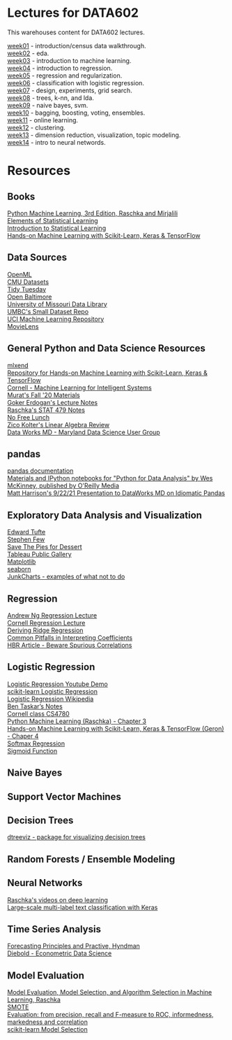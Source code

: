 # Lectures for DATA602

This warehouses content for DATA602 lectures.

[week01](https://github.com/appliedecon/data602-lectures/tree/main/week01) - introduction/census data walkthrough. 
<br>[week02](https://github.com/appliedecon/data602-lectures/tree/main/week02) - eda. 
<br>[week03](https://github.com/appliedecon/data602-lectures/tree/main/week03) - introduction to machine learning.
<br>[week04](https://github.com/appliedecon/data602-lectures/tree/main/week04) - introduction to regression.
<br>[week05](https://github.com/appliedecon/data602-lectures/tree/main/week05) - regression and regularization.
<br>[week06](https://github.com/appliedecon/data602-lectures/tree/main/week06) - classification with logistic regression.
<br>[week07](https://github.com/appliedecon/data602-lectures/tree/main/week07) - design, experiments, grid search.
<br>[week08](https://github.com/appliedecon/data602-lectures/tree/main/week08) - trees, k-nn, and lda. 
<br>[week09](https://github.com/appliedecon/data602-lectures/tree/main/week09) - naive bayes, svm.
<br>[week10](https://github.com/appliedecon/data602-lectures/tree/main/week10) - bagging, boosting, voting, ensembles.
<br>[week11](https://github.com/appliedecon/data602-lectures/tree/main/week11) - online learning.
<br>[week12](https://github.com/appliedecon/data602-lectures/tree/main/week12) - clustering.
<br>[week13](https://github.com/appliedecon/data602-lectures/tree/main/week13) - dimension reduction, visualization, topic modeling.
<br>[week14](https://github.com/appliedecon/data602-lectures/tree/main/week14) - intro to neural networds.



# Resources 

## Books
[Python Machine Learning, 3rd Edition, Raschka and Mirjalili](https://www.packtpub.com/product/python-machine-learning-third-edition/9781789955750)
<br>[Elements of Statistical Learning](https://web.stanford.edu/~hastie/ElemStatLearn/)
<br>[Introduction to Statistical Learning](https://www.statlearning.com)
<br>[Hands-on Machine Learning with Scikit-Learn, Keras & TensorFlow](https://github.com/ageron/handson-ml2)

## Data Sources
[OpenML](https://www.openml.org)
<br>[CMU Datasets](http://lib.stat.cmu.edu/datasets/)
<br>[Tidy Tuesday](https://github.com/rfordatascience/tidytuesday)
<br>[Open Baltimore](https://data.baltimorecity.gov)
<br>[University of Missouri Data Library](https://libraryguides.missouri.edu/datasets/public-use)
<br>[UMBC's Small Dataset Repo](https://github.com/UMBC-Data-Science/DATA602Datasets/)
<br>[UCI Machine Learning Repository](http://archive.ics.uci.edu/ml/index.php)
<br>[MovieLens](https://ai.stanford.edu/~amaas/data/sentiment/)

## General Python and Data Science Resources
[mlxend](http://rasbt.github.io/mlxtend/)
<br>[Repository for Hands-on Machine Learning with Scikit-Learn, Keras & TensorFlow](https://github.com/ageron/handson-ml2)
<br>[Cornell - Machine Learning for Intelligent Systems](https://www.cs.cornell.edu/courses/cs4780/2018fa/page18/)
<br>[Murat's Fall '20 Materials](https://github.com/mguner/UMBC_DATA602)
<br>[Goker Erdogan's Lecture Notes](https://github.com/gokererdogan/JaverianaMLCourse)
<br>[Raschka's STAT 479 Notes](https://github.com/rasbt/stat479-machine-learning-fs19)
<br>[No Free Lunch](https://ieeexplore.ieee.org/document/6795940)
<br>[Zico Kolter's Linear Algebra Review](https://www.cs.cmu.edu/~zkolter/course/linalg/linalg_notes.pdf)
<br>[Data Works MD - Maryland Data Science User Group](https://dataworksmd.org)

## pandas
[pandas documentation](https://pandas.pydata.org)
<br>[Materials and IPython notebooks for "Python for Data Analysis" by Wes McKinney, published by O'Reilly Media](https://github.com/wesm/pydata-book)
<br>[Matt Harrison's 9/22/21 Presentation to DataWorks MD on Idiomatic Pandas](https://www.youtube.com/watch?v=GXvKNWCiZUg)

## Exploratory Data Analysis and Visualization
[Edward Tufte](https://www.edwardtufte.com/tufte/)
<br>[Stephen Few](https://www.perceptualedge.com)
<br>[Save The Pies for Dessert](https://www.perceptualedge.com/articles/visual_business_intelligence/save_the_pies_for_dessert.pdf)
<br>[Tableau Public Gallery](https://public.tableau.com/en-us/gallery/?tab=viz-of-the-day&type=viz-of-the-day)
<br>[Matplotlib](https://matplotlib.org)
<br>[seaborn](https://seaborn.pydata.org)
<br>[JunkCharts - examples of what not to do](https://junkcharts.typepad.com)

## Regression
[Andrew Ng Regression Lecture](https://www.youtube.com/watch?v=4b4MUYve_U8)
<br>[Cornell Regression Lecture](https://www.cs.cornell.edu/courses/cs4780/2018fa/lectures/lecturenote08.html)
<br>[Deriving Ridge Regression](https://stats.stackexchange.com/questions/69205/how-to-derive-the-ridge-regression-solution)
<br>[Common Pitfalls in Interpreting Coefficients](https://scikit-learn.org/stable/auto_examples/inspection/plot_linear_model_coefficient_interpretation.html)
<br>[HBR Article - Beware Spurious Correlations](https://hbr.org/2015/06/beware-spurious-correlations)

## Logistic Regression
[Logistic Regression Youtube Demo](https://www.youtube.com/watch?v=71iXeuKFcQM)
<br>[scikit-learn Logistic Regression](https://scikit-learn.org/stable/modules/linear_model.html#logistic-regression)
<br>[Logistic Regression Wikipedia](https://en.wikipedia.org/wiki/Logistic_regression)
<br>[Ben Taskar’s Notes](https://web.archive.org/web/20151026065954/http://learning.cis.upenn.edu/cis520_fall2009/index.php?n=Lectures.Logistic)
<br>[Cornell class CS4780](https://www.youtube.com/watch?v=GnkDzIOxfzI&list=PLl8OlHZGYOQ7bkVbuRthEsaLr7bONzbXS&index=12)
<br>[Python Machine Learning (Raschka) - Chapter 3](https://github.com/rasbt/python-machine-learning-book-3rd-edition/blob/master/ch03/ch03.ipynb)
<br>[Hands-on Machine Learning with Scikit-Learn, Keras & TensorFlow (Geron) - Chaper 4](https://github.com/ageron/handson-ml2/blob/master/04_training_linear_models.ipynb)
<br>[Softmax Regression](http://rasbt.github.io/mlxtend/user_guide/classifier/SoftmaxRegression/)
<br>[Sigmoid Function](https://deepai.org/machine-learning-glossary-and-terms/sigmoid-function)

## Naive Bayes

## Support Vector Machines

## Decision Trees
[dtreeviz - package for visualizing decision trees](https://github.com/parrt/dtreeviz)

## Random Forests / Ensemble Modeling

## Neural Networks
[Raschka's videos on deep learning](https://sebastianraschka.com/blog/2021/dl-course.html)
<br>[Large-scale multi-label text classification with Keras](https://keras.io/examples/nlp/multi_label_classification/)

## Time Series Analysis
[Forecasting Principles and Practive, Hyndman](https://otexts.com/fpp2/)
<br>[Diebold - Econometric Data Science](https://www.sas.upenn.edu/~fdiebold/Teaching104/Slides.pdf)

## Model Evaluation
[Model Evaluation, Model Selection, and Algorithm Selection in Machine Learning, Raschka](https://arxiv.org/abs/1811.12808)
<br>[SMOTE](https://arxiv.org/pdf/1106.1813.pdf)
<br>[Evaluation: from precision, recall and F-measure to ROC, informedness, markedness and correlation](https://arxiv.org/abs/2010.16061)
<br>[scikit-learn Model Selection](https://scikit-learn.org/stable/model_selection.html)
